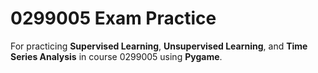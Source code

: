 # 0299005 Exam Practice

For practicing **Supervised Learning**, **Unsupervised Learning**, and **Time Series Analysis** in course 0299005 using **Pygame**.

